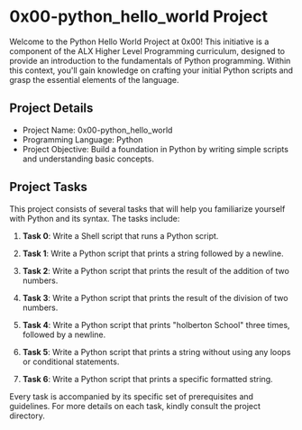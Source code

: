 # 0x00-python_hello_world Project


Welcome to the Python Hello World Project at 0x00! This initiative is a component of the ALX Higher Level Programming curriculum, designed to provide an introduction to the fundamentals of Python programming. Within this context, you'll gain knowledge on crafting your initial Python scripts and grasp the essential elements of the language.

## Project Details

- Project Name: 0x00-python_hello_world
- Programming Language: Python
- Project Objective: Build a foundation in Python by writing simple scripts and understanding basic concepts.

## Project Tasks

This project consists of several tasks that will help you familiarize yourself with Python and its syntax. The tasks include:

1. **Task 0**: Write a Shell script that runs a Python script.

2. **Task 1**: Write a Python script that prints a string followed by a newline.

3. **Task 2**: Write a Python script that prints the result of the addition of two numbers.

4. **Task 3**: Write a Python script that prints the result of the division of two numbers.

5. **Task 4**: Write a Python script that prints "holberton School" three times, followed by a newline.

6. **Task 5**: Write a Python script that prints a string without using any loops or conditional statements.

7. **Task 6**: Write a Python script that prints a specific formatted string.

Every task is accompanied by its specific set of prerequisites and guidelines. For more details on each task, kindly consult the project directory.